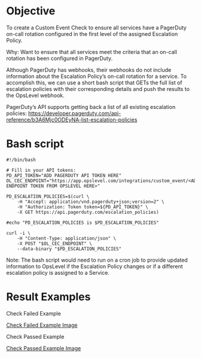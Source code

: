 # Objective

To create a Custom Event Check to ensure all services have a PagerDuty on-call rotation configured in the first level of the assigned Escalation Policy.

Why: Want to ensure that all services meet the criteria that an on-call rotation has been configured in PagerDuty.

Although PagerDuty has webhooks, their webhooks do not include information about the Escalation Policy’s on-call rotation for a service.
To accomplish this, we can use a short bash script that GETs the full list of escalation policies with their corresponding details and push the results to the OpsLevel webhook.

PagerDuty’s API supports getting back a list of all existing escalation policies: https://developer.pagerduty.com/api-reference/b3A6Mjc0ODEyNA-list-escalation-policies

# Bash script

```
#!/bin/bash

# Fill in your API tokens:
PD_API_TOKEN="ADD PAGERDUTY API TOKEN HERE"
OL_CEC_ENDPOINT="https://app.opslevel.com/integrations/custom_event/<ADD ENDPOINT TOKEN FROM OPSLEVEL HERE>"

PD_ESCALATION_POLICIES=$(curl \
    -H "Accept: application/vnd.pagerduty+json;version=2" \
    -H "Authorization: Token token=${PD_API_TOKEN}" \
    -X GET https://api.pagerduty.com/escalation_policies)

#echo "PD_ESCALATION_POLICIES is $PD_ESCALATION_POLICIES"

curl -i \
    -H "Content-Type: application/json" \
    -X POST "$OL_CEC_ENDPOINT" \
    --data-binary "$PD_ESCALATION_POLICIES"
```

Note: The bash script would need to run on a cron job to provide updated information to OpsLevel if the Escalation Policy changes or if a different escalation policy is assigned to a Service.

# Result Examples

Check Failed Example

[Check Failed Example Image](fail_message.png)

Check Passed Example

[Check Passed Example Image](pass_message.png)
